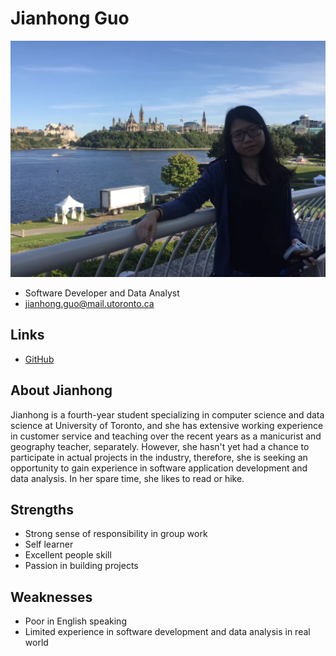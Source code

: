 # Jianhong Guo

![Jianhong Guo Profile](./Jianhong_Guo.jpg)

- Software Developer and Data Analyst
- jianhong.guo@mail.utoronto.ca

## Links

- [GitHub](#https://github.com/Jianhong-Guo)

## About Jianhong

Jianhong is a fourth-year student specializing in computer science and data science at University of Toronto, and she has extensive working experience in customer service and teaching over the recent years as a manicurist and geography teacher, separately. However, she hasn't yet had a chance to participate in actual projects in the industry, therefore, she is seeking an opportunity to gain experience in software application development and data analysis. In her spare time, she likes to read or hike.

## Strengths

- Strong sense of responsibility in group work
- Self learner
- Excellent people skill
- Passion in building projects


## Weaknesses

- Poor in English speaking
- Limited experience in software development and data analysis in real world 
